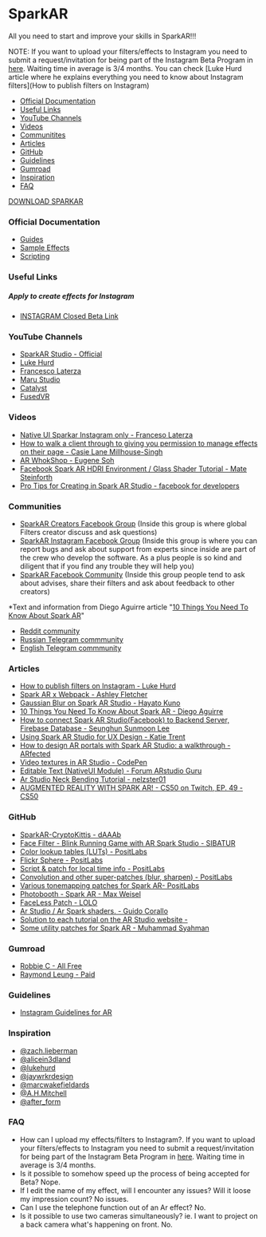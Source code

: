 # SparkAR
All you need to start and improve your skills in SparkAR!!!


NOTE: If you want to upload your filters/effects to Instagram you need to submit a request/invitation for being part of the Instagram Beta Program in [here](https://www.facebook.com/arp/ig/beta?hc_location=ufi). Waiting time in average is 3/4 months.
You can check [Luke Hurd article where he explains everything you need to know about Instagram filters](How to publish filters on Instagram)

- [Official Documentation](https://github.com/Jaywrkr/SparkAR/blob/master/README.md#official-documentation)
- [Useful Links](https://github.com/Jaywrkr/SparkAR/blob/master/README.md#useful-links)
- [YouTube Channels](https://github.com/Jaywrkr/SparkAR/blob/master/README.md#youtube-channels)
- [Videos](https://github.com/Jaywrkr/SparkAR/blob/master/README.md#videos)
- [Communitites](https://github.com/Jaywrkr/SparkAR/blob/master/README.md#communities)
- [Articles](https://github.com/Jaywrkr/SparkAR/blob/master/README.md#articles)
- [GitHub](https://github.com/Jaywrkr/SparkAR/blob/master/README.md#github)
- [Guidelines](https://github.com/Jaywrkr/SparkAR/blob/master/README.md#guidelines)
- [Gumroad](https://github.com/Jaywrkr/SparkAR/blob/master/README.md#gumroad)
- [Inspiration](https://github.com/Jaywrkr/SparkAR/blob/master/README.md#inspiration)
- [FAQ](https://github.com/Jaywrkr/SparkAR/blob/master/README.md#faq)



[DOWNLOAD SPARKAR](https://sparkar.facebook.com/ar-studio/download)


### Official Documentation
- [Guides](https://sparkar.facebook.com/ar-studio/learn/documentation/guides)
- [Sample Effects](https://sparkar.facebook.com/ar-studio/learn/documentation/sample-effects)
- [Scripting](https://sparkar.facebook.com/ar-studio/learn/documentation/reference/scripting/summary)


### Useful Links
##### Apply to create effects for Instagram
- [INSTAGRAM Closed Beta Link](https://www.facebook.com/arp/ig/beta?hc_location=ufi)

### YouTube Channels
- [SparkAR Studio - Official](https://www.youtube.com/playlist?list=PLb0IAmt7-GS3YTAnK4PkLCAuB1niVQKhy)
- [Luke Hurd](https://www.youtube.com/channel/UCO6QRYjZfbYcdwwHv5vmf3Q)
- [Francesco Laterza](https://www.youtube.com/channel/UCAHV1Y1ufvxC_cclL0GjOCw)
- [Maru Studio](https://www.youtube.com/channel/UCcFy_yfaBHp2z-fceORWsWg)
- [Catalyst](https://www.youtube.com/channel/UC3zmATtNhDuYOketH1zF5sw)
- [FusedVR](https://www.youtube.com/channel/UCLO98KHpNx6JwsdnH04l9yQ)

### Videos
- [Native UI Sparkar Instagram only - Franceso Laterza](https://www.youtube.com/watch?v=IJFodki_4uI&feature=youtu.be&fbclid=IwAR3lo-tAuBR7xcB8AD3KHliR5hhUmHIQlW0rToK1FIT_0RGCDv6Xwv8rTM0)
- [How to walk a client through to giving you permission to manage effects on their page - Casie Lane Millhouse-Singh](https://www.facebook.com/groups/SparkARcommunity/permalink/605104953234884/)
- [AR WhokShop - Eugene Soh](https://www.facebook.com/VisitSingaporeIN/videos/827895747558162/)
- [Facebook Spark AR HDRI Environment / Glass Shader Tutorial - Mate Steinforth
](https://www.youtube.com/watch?v=hImMgRb6TEk&t=1s)
- [Pro Tips for Creating in Spark AR Studio - facebook for developers](https://developers.facebook.com/videos/2019/pro-tips-for-creating-in-spark-ar-studio/)



### Communities
- [SparkAR Creators Facebook Group](https://www.facebook.com/SparkARcreators/)
(Inside this group is where global Filters creator discuss and ask questions)
- [SparkAR Instagram Facebook Group](https://www.facebook.com/groups/spark.ar.instagram.beta/)
(Inside this group is where you can report bugs and ask about support from experts since inside are part of the crew who develop the software. As a plus people is so kind and diligent that if you find any trouble they will help you)
- [SparkAR Facebook Community](https://www.facebook.com/groups/SparkARcommunity/)
(Inside this group people tend to ask about advises, share their filters and ask about feedback to other creators)


*Text and information from Diego Aguirre article "[10 Things You Need To Know About Spark AR](https://medium.com/@geekydiego/10-things-you-need-to-know-about-spark-ar-baad07b2a293?fbclid=IwAR2iXeL7EccsE4MTUFbXYJ1WSYXcsUK0uqFSZ9d3yM1HFOGkEDv9ngJYF3k)"

- [Reddit community](https://www.reddit.com/r/SparkARSquad/)
- [Russian Telegram commmunity](https://t.me/sparkardev?fbclid=IwAR029qOZ1wHTJJZF519ivRnmuaNFg4dRGy7-__30RJOyYz7Izm6LjL6qGR4)
- [English Telegram commmunity](https://t.me/sparkarenglish?fbclid=IwAR0W7u2ewhqm-D1YE4STI1mnKisLKSi-hkvvD19acXTsfuiFJALvsX4pmkc)

### Articles
- [How to publish filters on Instagram - Luke Hurd](https://medium.com/@lukehurd/how-to-publish-filters-on-instagram-e4f6c8f44823?fbclid=IwAR3kP1z2EweaPuSj-f4WTFpyJt09y-_olnrgzU6Eq5UzAPyUFopOna4D9c8)
- [Spark AR x Webpack - Ashley Fletcher](https://medium.com/byte-mission-control/spark-ar-x-webpack-3ba4dcd05a37?fbclid=IwAR3IMNEwqnrwP_CfzRrwI5HqOhR46IirXv8HS-NY1jDqqejotb5zry_bxvs)
- [Gaussian Blur on Spark AR Studio - Hayato Kuno](https://medium.com/birdman-inc/gaussian-blur-on-spark-ar-studio-833e171160d5?fbclid=IwAR3izq-tgxjE7iNAlPHjzQ5JPWQwNbMKh9acUp6SdZMNwjsIWI7aW8sw0IU)
- [10 Things You Need To Know About Spark AR - Diego Aguirre](https://medium.com/@geekydiego/10-things-you-need-to-know-about-spark-ar-baad07b2a293?fbclid=IwAR2iXeL7EccsE4MTUFbXYJ1WSYXcsUK0uqFSZ9d3yM1HFOGkEDv9ngJYF3k)
- [How to connect Spark AR Studio(Facebook) to Backend Server, Firebase Database - Seunghun Sunmoon Lee](https://medium.com/@seunghunsunmoonlee/how-to-connect-spark-ar-studio-facebook-to-backend-server-database-4de75b5ef20f)
- [Using Spark AR Studio for UX Design - Katie Trent](https://blog.truthlabs.com/using-spark-ar-studio-for-ux-design-8c4ddd92563f)
- [How to design AR portals with Spark AR Studio: a walkthrough - ARfected](https://arfected.com/how-to-portal/?fbclid=IwAR3NyPcMy5XpWpe_Ncf8HWMWYfBDvE4zBuhuBEySZe7MOdrkPk4qux2m92A)
- [Video textures in AR Studio - CodePen](https://codepen.io/positlabs/post/video-textures-in-ar-studio)
- [Editable Text (NativeUI Module) - Forum ARstudio Guru](https://forum.arstudio.guru/topic/14/editable-text-nativeui-module?fbclid=IwAR0r9OMsqSdRsb-vPJZzUIdot6SSMizNBqlu4Us9ul6TBjYyWgq4lH8HoCw)
- [Ar Studio Neck Bending Tutorial - nelzster01](https://www.youtube.com/watch?v=n6bSnctqmms)
- [AUGMENTED REALITY WITH SPARK AR! - CS50 on Twitch, EP. 49 - CS50](https://www.youtube.com/watch?v=jPIZiVvYYmY&list=WL&index=26&t=0s)


### GitHub
- [SparkAR-CryptoKittis - dAAAb](https://github.com/dAAAb/SparkAR-CryptoKitties?fbclid=IwAR1vtuOPOn5p2JpzDti7h6EY7zBS_hT971jmxneNHQ8ZGDd6EjIIEeb7cas)
- [Face Filter - Blink Running Game with AR Spark Studio - SIBATUR](https://github.com/sibaturaspirman/facefilter-blinkrunninggame)
- [Color lookup tables (LUTs) - PositLabs](https://github.com/positlabs/spark-lut-patch?fbclid=IwAR0HAMyquOkOpS4zHRgkdQ9ue99wnR0SO5ChYSeSqyandIrC05S9vGfCqzc)
- [Flickr Sphere - PositLabs](https://github.com/positlabs/spark-flickr-sphere?fbclid=IwAR1fk6GoN5EDCcU64pmPMWwnQRFvyW9LiWwWsxfuGmzI9cykBnAMId2OL9c)
- [Script & patch for local time info - PositLabs](https://github.com/positlabs/spark-localtime)
- [Convolution and other super-patches (blur, sharpen) - PositLabs](https://github.com/positlabs/spark-convolution-patch?fbclid=IwAR3KEkoyJo12bUS8bPqhnVzjdpt-llD0O_ZASXhOuqf4K9WzFvPfg5J6byw)
- [Various tonemapping patches for Spark AR- PositLabs](https://github.com/positlabs/spark-tonemap-patch?fbclid=IwAR2EPWUzyrhMRe7UcYvyJJAF4swgyS8pGYjmKJFk2wD4W57c5U6_EplsgSw)
- [Photobooth - Spark AR - Max Weisel](https://github.com/maxw/Spark-AR-Photobooth?fbclid=IwAR2LXszIKPAH-fR5QJ5epJS25TstNW8_MwC39-BXa4jWctnoGuwxGIWkxck)
- [FaceLess Patch - LOLO](https://github.com/armdz/Spark-Ar/tree/master/FaceLess?fbclid=IwAR2vnZvqW_eK5BBePoXvXipoa92eqkVgNcN79Zr47gy6lHha6Ji1bB5V0xI)
- [Ar Studio / Ar Spark shaders. - Guido Corallo](https://github.com/gcorallo/SparkArShaders)
- [Solution to each tutorial on the AR Studio website - ](https://github.com/Jam3/interns-ar-studio-tutorials)
- [Some utility patches for Spark AR - Muhammad Syahman](https://github.com/fukarinka/spark-ar-patches)

### Gumroad
- [Robbie C - All Free](https://gumroad.com/conceptuel?fbclid=IwAR0QYoMdoBp0pc2M9wqEqdpRPZcal47gs9bbXBkDmGEvFpct1hbFvJj425Q)
- [Raymond Leung - Paid](https://gumroad.com/_rayleung?fbclid=IwAR0fj_UQ8zaMZuMRk7FQh3KRCe1hC_VO5_aZhzYXn87RfJliAPV3ZnOXX1c)


### Guidelines
- [Instagram Guidelines for AR](https://go.fb.com/rs/267-PVB-941/images/Guidelines-for-AR-Platform.pdf)

### Inspiration
- [@zach.lieberman](https://www.instagram.com/zach.lieberman/)
- [@alicein3dland](https://www.instagram.com/alicein3dland/)
- [@lukehurd](https://www.instagram.com/lukehurd)
- [@jaywrkrdesign](https://www.instagram.com/jaywrkrdesign/)
- [@marcwakefieldards](https://www.instagram.com/marcwakefieldards/)
- [@A.H.Mitchell](https://www.instagram.com/A.H.Mitchell/)
- [@after_form](https://www.instagram.com/after_form/)

### FAQ
- How can I upload my effects/filters to Instagram?.
If you want to upload your filters/effects to Instagram you need to submit a request/invitation for being part of the Instagram Beta Program in [here](https://www.facebook.com/arp/ig/beta?hc_location=ufi). Waiting time in average is 3/4 months.
- Is it possible to somehow speed up the process of being accepted for Beta?
Nope.
- If I edit the name of my effect, will I encounter any issues? Will it loose my impression count?
No issues.
- Can I use the telephone function out of an Ar effect?
No.
- Is it possible to use two cameras simultaneously? ie. I want to project on a back camera what's happening on front.
No.


